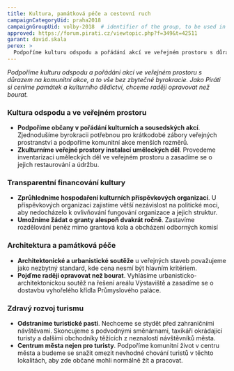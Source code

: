 ```yaml
---
title: Kultura, památková péče a cestovní ruch
campaignCategoryUid: praha2018
campaignGroupUid: volby-2018  # identifier of the group, to be used in program point
approved: https://forum.pirati.cz/viewtopic.php?f=349&t=42511
garant: david.skala 
perex: >
  Podpoříme kulturu odspodu a pořádání akcí ve veřejném prostoru s důrazem na komunitní akce, a to vše bez zbytečné byrokracie. Jako Piráti si ceníme památek a kulturního dědictví, chceme raději opravovat než bourat.
---
```


*Podpoříme kulturu odspodu a pořádání akcí ve veřejném prostoru s důrazem na
komunitní akce, a to vše bez zbytečné byrokracie. Jako Piráti si ceníme památek a
kulturního dědictví, chceme raději opravovat než bourat.*

### Kultura odspodu a ve veřejném prostoru
* **Podpoříme občany v pořádání kulturních a sousedských akcí**. Zjednodušíme
byrokracii potřebnou pro krátkodobé zábory veřejných prostranství a podpoříme
komunitní akce menších rozměrů.
* **Zkulturníme veřejné prostory instalací uměleckých děl**. Provedeme inventarizaci
uměleckých děl ve veřejném prostoru a zasadíme se o jejich restaurování a údržbu.

### Transparentní financování kultury
* **Zprůhledníme hospodaření kulturních příspěvkových organizací**.
U příspěvkových organizací zajistíme větší nezávislost na politické moci, aby
nedocházelo k ovlivňování fungování organizace a jejich struktur.
* **Umožníme žádat o granty alespoň dvakrát ročně**. Zastavíme rozdělování peněz
mimo grantová kola a obcházení odborných komisí

### Architektura a památková péče
* **Architektonické a urbanistické soutěže** u veřejných staveb považujeme jako
nezbytný standard, kde cena nesmí být hlavním kritériem.
* **Pojďme raději opravovat než bourat**. Vyhlásíme urbanisticko-architektonickou
soutěž na řešení areálu Výstaviště a zasadíme se o dostavbu vyhořelého křídla
Průmyslového paláce.

### Zdravý rozvoj turismu
* **Odstraníme turistické pasti**. Nechceme se stydět před zahraničními návštěvami.
Skoncujeme s podvodnými směnárnami, taxikáři okrádající turisty a dalšími
obchodníky těžících z neznalostí návštěvníků města.
* **Centrum města nejen pro turisty**. Podpoříme komunitní život v centru města a
budeme se snažit omezit nevhodné chování turistů v těchto lokalitách, aby zde
občané mohli normálně žít a pracovat.
